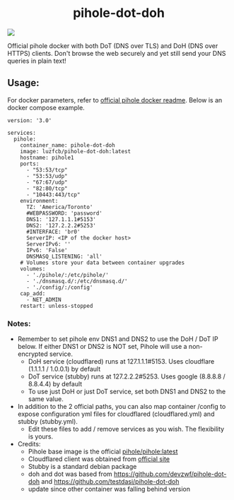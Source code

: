 <h1 align="center" id="heading"> pihole-dot-doh </h1>

<a href="https://github.com/luzfcb/pihole-dot-doh/blob/main/CHANGELOG.MD"><img src="https://img.shields.io/badge/🔶-Changelog-blue" /></a>

Official pihole docker with both DoT (DNS over TLS) and DoH (DNS over HTTPS) clients. Don't browse the web securely and yet still send your DNS queries in plain text!

## Usage:

For docker parameters, refer to [official pihole docker readme](https://github.com/pi-hole/pi-hole). Below is an docker compose example.

```
version: '3.0'

services:
  pihole:
    container_name: pihole-dot-doh
    image: luzfcb/pihole-dot-doh:latest
    hostname: pihole1
    ports:
      - "53:53/tcp"
      - "53:53/udp"
      - "67:67/udp"
      - "82:80/tcp"
      - "10443:443/tcp"
    environment:
      TZ: 'America/Toronto'
      #WEBPASSWORD: 'password'
      DNS1: '127.1.1.1#5153'
      DNS2: '127.2.2.2#5253'
      #INTERFACE: 'br0'
      ServerIP: <IP of the docker host>
      ServerIPv6: ''
      IPv6: 'False'
      DNSMASQ_LISTENING: 'all'
    # Volumes store your data between container upgrades
    volumes:
      - './pihole/:/etc/pihole/'
      - './dnsmasq.d/:/etc/dnsmasq.d/'
      - './config/:/config'
    cap_add:
      - NET_ADMIN
    restart: unless-stopped
```

### Notes:

- Remember to set pihole env DNS1 and DNS2 to use the DoH / DoT IP below. If either DNS1 or DNS2 is NOT set, Pihole will use a non-encrypted service.
  - DoH service (cloudflared) runs at 127.1.1.1#5153. Uses cloudflare (1.1.1.1 / 1.0.0.1) by default
  - DoT service (stubby) runs at 127.2.2.2#5253. Uses google (8.8.8.8 / 8.8.4.4) by default
  - To use just DoH or just DoT service, set both DNS1 and DNS2 to the same value.
- In addition to the 2 official paths, you can also map container /config to expose configuration yml files for cloudflared (cloudflared.yml) and stubby (stubby.yml).
  - Edit these files to add / remove services as you wish. The flexibility is yours.
- Credits:
  - Pihole base image is the official [pihole/pihole:latest](https://hub.docker.com/r/pihole/pihole/tags?page=1&name=latest)
  - Cloudflared client was obtained from [official site](https://developers.cloudflare.com/cloudflare-one/connections/connect-apps/install-and-setup/installation#linux)
  - Stubby is a standard debian package
  - doh and dot was based from https://github.com/devzwf/pihole-dot-doh and https://github.com/testdasi/pihole-dot-doh
  - update since other container was falling behind version

